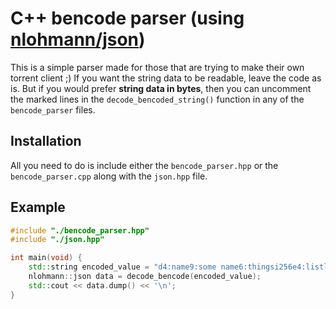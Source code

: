 # C++ bencode parser (using [nlohmann/json](https://github.com/nlohmann/json))

This is a simple parser made for those that are trying to make their own torrent client ;)
If you want the string data to be readable, leave the code as is.
But if you would prefer **string data in bytes**, then you can uncomment the marked lines in the `decode_bencoded_string()` function in any of the `bencode_parser` files. 

## Installation
All you need to do is include either the `bencode_parser.hpp` or the `bencode_parser.cpp` along with the `json.hpp` file.

## Example
```c++
#include "./bencode_parser.hpp"
#include "./json.hpp"

int main(void) {
    std::string encoded_value = "d4:name9:some name6:thingsi256e4:listli1ei2e5:three4:fouri5eee";
    nlohmann::json data = decode_bencode(encoded_value);
    std::cout << data.dump() << '\n';
}
```
